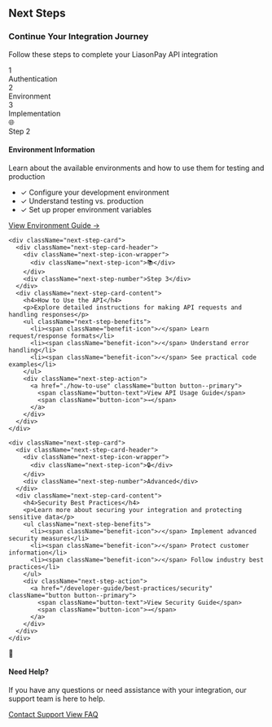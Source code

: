 <!--
Next Steps Template

Instructions:
1. Copy this template to your page
2. Add the CSS and JS imports in the head section
3. Customize the content for your specific page
4. Set the appropriate "completed" step based on the current page
5. Update the links and content for each card
-->

## Next Steps

<div className="next-steps-section">
  <div className="next-steps-header">
    <div className="next-steps-header-content">
      <h3>Continue Your Integration Journey</h3>
      <p>Follow these steps to complete your LiasonPay API integration</p>
      <div className="progress-indicator">
        <div className="progress-step completed">
          <div className="progress-step-number">1</div>
          <div className="progress-step-label">Authentication</div>
        </div>
        <div className="progress-connector"></div>
        <div className="progress-step">
          <div className="progress-step-number">2</div>
          <div className="progress-step-label">Environment</div>
        </div>
        <div className="progress-connector"></div>
        <div className="progress-step">
          <div className="progress-step-number">3</div>
          <div className="progress-step-label">Implementation</div>
        </div>
      </div>
    </div>
  </div>
  
  <div className="next-steps-grid">
    <div className="next-step-card">
      <div className="next-step-card-header">
        <div className="next-step-icon-wrapper">
          <div className="next-step-icon">🌐</div>
        </div>
        <div className="next-step-number">Step 2</div>
      </div>
      <div className="next-step-card-content">
        <h4>Environment Information</h4>
        <p>Learn about the available environments and how to use them for testing and production</p>
        <ul className="next-step-benefits">
          <li><span className="benefit-icon">✓</span> Configure your development environment</li>
          <li><span className="benefit-icon">✓</span> Understand testing vs. production</li>
          <li><span className="benefit-icon">✓</span> Set up proper environment variables</li>
        </ul>
        <div className="next-step-action">
          <a href="./environment-information" className="button button--primary">
            <span className="button-text">View Environment Guide</span>
            <span className="button-icon">→</span>
          </a>
        </div>
      </div>
    </div>

    <div className="next-step-card">
      <div className="next-step-card-header">
        <div className="next-step-icon-wrapper">
          <div className="next-step-icon">📚</div>
        </div>
        <div className="next-step-number">Step 3</div>
      </div>
      <div className="next-step-card-content">
        <h4>How to Use the API</h4>
        <p>Explore detailed instructions for making API requests and handling responses</p>
        <ul className="next-step-benefits">
          <li><span className="benefit-icon">✓</span> Learn request/response formats</li>
          <li><span className="benefit-icon">✓</span> Understand error handling</li>
          <li><span className="benefit-icon">✓</span> See practical code examples</li>
        </ul>
        <div className="next-step-action">
          <a href="./how-to-use" className="button button--primary">
            <span className="button-text">View API Usage Guide</span>
            <span className="button-icon">→</span>
          </a>
        </div>
      </div>
    </div>

    <div className="next-step-card">
      <div className="next-step-card-header">
        <div className="next-step-icon-wrapper">
          <div className="next-step-icon">🔒</div>
        </div>
        <div className="next-step-number">Advanced</div>
      </div>
      <div className="next-step-card-content">
        <h4>Security Best Practices</h4>
        <p>Learn more about securing your integration and protecting sensitive data</p>
        <ul className="next-step-benefits">
          <li><span className="benefit-icon">✓</span> Implement advanced security measures</li>
          <li><span className="benefit-icon">✓</span> Protect customer information</li>
          <li><span className="benefit-icon">✓</span> Follow industry best practices</li>
        </ul>
        <div className="next-step-action">
          <a href="/developer-guide/best-practices/security" className="button button--primary">
            <span className="button-text">View Security Guide</span>
            <span className="button-icon">→</span>
          </a>
        </div>
      </div>
    </div>

  </div>
  
  <div className="help-resources-box">
    <div className="help-icon">💬</div>
    <div className="help-content">
      <h4>Need Help?</h4>
      <p>If you have any questions or need assistance with your integration, our support team is here to help.</p>
      <div className="help-actions">
        <a href="https://liasonpay.net/support" target="_blank" rel="noopener noreferrer" className="button button--secondary">
          <span className="button-text">Contact Support</span>
        </a>
        <a href="/developer-guide/faq" className="button button--secondary">
          <span className="button-text">View FAQ</span>
        </a>
      </div>
    </div>
  </div>
</div>
